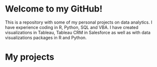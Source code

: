 # Welcome to my GitHub!

This is a repository with some of my personal projects on data analytics. I have experience coding in R, Python, SQL and VBA. I have created visualizations in Tableau, Tableau CRM in Salesforce as well as with data visualizations packages in R and Python. 

# My projects

## 
